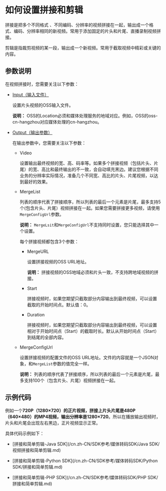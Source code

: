 # 如何设置拼接和剪辑

拼接是把多个不同格式 、不同编码、分辨率的视频拼接在一起，输出成一个格式、编码、分辨率相同的新视频。常用于添加固定的片头和片尾、直播录制视频拼接。

剪辑是指裁剪视频的某一段，输出成一个新视频。常用于截取视频中精彩或关键的内容。

## 参数说明

在视频拼接时，您需要关注以下参数：

-   [Input（输入文件）](/cn.zh-CN/API参考/附录/参数详情.md)

    设置片头视频的OSS输入文件。

    **说明：** OSS的Location必须和媒体处理服务的地域对应。例如，OSS的oss-cn-hangzhou对应媒体处理的cn-hangzhou。

-   [Output（输出参数）](/cn.zh-CN/API参考/附录/参数详情.md)

    在输出参数中，您需要关注以下参数：

    -   Video

        设置输出最终视频的宽、高、码率等。如果多个拼接视频（包括片头、片尾）的宽、高比和最终输出的不一致，会自动填充黑边。建议您根据不同业务的分辨率实际情况，准备几个不同宽、高比的片头、片尾视频，以达到最好的效果。

    -   MergeList

        列表的顺序代表了拼接顺序，所以列表的最后一个元素是片尾，最多支持5个\(包含片头、片尾）视频拼接在一起。如果您需要拼接更多视频，请使用`MergeConfigUrl`参数。

        **说明：** `MergeLsit`和`MergeConfigUrl`不支持同时设置，您只能选择其中一个设置。

        每个拼接视频都包含3个参数：

        -   MergeURL

            设置拼接视频的OSS URL地址。

            **说明：** 拼接视频的OSS地域必须和片头一致，不支持跨地域视频的拼接。

        -   Start

            拼接视频时，如果您期望只截取部分内容输出到最终视频，可以设置截取的开始时间点。默认值：0。

        -   Duration

            拼接视频时，如果您期望只截取部分内容输出到最终视频，可以设置相对于开始时间点（Start）的截取时长。默认从开始时间点（Start）到结尾的全部内容。

    -   MergeConfigUrl

        设置拼接视频的配置文件的OSS URL地址。文件的内容就是一个JSON对象，和`MergeList`参数的值完全一样。

        **说明：** 列表的顺序代表了拼接顺序，所以列表的最后一个元素是片尾，最多支持100个（包含片头、片尾）视频拼接在一起。


## 示例代码

例如一个**720P（1280×720）**的正片视频，拼接上片头片尾是**480P（640×480）**的MP4视频，输出分辨率是**1280×720**。所以在播放输出视频时，片头和片尾会出现左右黑边，正片视频显示正常。

具体代码示例如下：

-   [拼接和简单剪辑-Java SDK](/cn.zh-CN/SDK参考/媒体转码SDK/Java SDK/视频拼接和简单剪辑.md)

-   [拼接和简单剪辑-Python SDK](/cn.zh-CN/SDK参考/媒体转码SDK/Python SDK/拼接和简单剪辑.md)

-   [拼接和简单剪辑-PHP SDK](/cn.zh-CN/SDK参考/媒体转码SDK/PHP SDK/拼接和简单剪辑.md)


